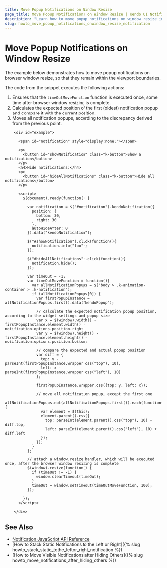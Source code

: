 ```yaml
---
title: Move Popup Notifications on Window Resize
page_title: Move Popup Notifications on Window Resize | Kendo UI Notification
description: "Learn how to move popup notifications on window resize in the Kendo UI Notification widget."
slug: howto_move_popup_notifications_onwindow_resize_notification
---
```


# Move Popup Notifications on Window Resize

The example below demonstrates how to move popup notifications on browser window resize, so that they remain within the viewport boundaries.

The code from the snippet executes the following actions:

1. Ensures that the `timeOutMoveFunction` function is executed once, some time after browser window resizing is complete.
1. Calculates the expected position of the first (oldest) notification popup and compare it with the current position.
1. Moves all notification popups, according to the discrepancy derived from the previous point.



```dojo
    <div id="example">

      <span id="notification" style="display:none;"></span>

      <p>
        <button id="showNotification" class="k-button">Show a notification</button>
      </p>
      <h4>Hide notifications:</h4>
      <p>
        <button id="hideAllNotifications" class="k-button">Hide all notifications</button>
      </p>

      <script>
        $(document).ready(function() {

          var notification = $("#notification").kendoNotification({
            position: {
              bottom: 30,
              right: 30
            },
            autoHideAfter: 0
          }).data("kendoNotification");

          $("#showNotification").click(function(){
            notification.info("foo");
          });

          $("#hideAllNotifications").click(function(){
            notification.hide();
          });

          var timeOut = -1;
          var timeOutMoveFunction = function(){
            var allNotificationPopups = $("body > .k-animation-container > .k-notification");
            if (allNotificationPopups[0]) {
              var firstPopupInstance = allNotificationPopups.first().data("kendoPopup");

              // calculate the expected notification popup position, according to the widget settings and popup size
              var x = $(window).width() - firstPopupInstance.element.width() - notification.options.position.right;
              var y = $(window).height() - firstPopupInstance.element.height() - notification.options.position.bottom;

              // compare the expected and actual popup position
              var diff = {
                top: y - parseInt(firstPopupInstance.wrapper.css("top"), 10),
                left: x - parseInt(firstPopupInstance.wrapper.css("left"), 10)
              };

              firstPopupInstance.wrapper.css({top: y, left: x});

              // move all notification popup, except the first one
              allNotificationPopups.not(allNotificationPopups.first()).each(function(){
                var element = $(this);
                element.parent().css({
                  top: parseInt(element.parent().css("top"), 10) + diff.top,
                  left: parseInt(element.parent().css("left"), 10) + diff.left
                });
              });
            }
          };

          // attach a window.resize handler, which will be executed once, after the browser window resizing is complete
          $(window).resize(function() {
            if (timeOut != -1) {
              window.clearTimeout(timeOut);
            }
            timeOut = window.setTimeout(timeOutMoveFunction, 100);
          });

        });
      </script>

    </div>
```

## See Also

* [Notification JavaScript API Reference](/api/javascript/ui/notification)
* [How to Stack Static Notifications to the Left or Right]({% slug howto_stack_static_tothe_leftor_right_notification %})
* [How to Move Visible Notifications after Hiding Others]({% slug howto_move_notifications_after_hiding_others %})
